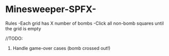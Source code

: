 # Minesweeper-SPFX-

Rules
-Each grid has X number of bombs
-Click all non-bomb squares until the grid is empty 


//TODO: 

1. Handle game-over cases (bomb crossed out!)






